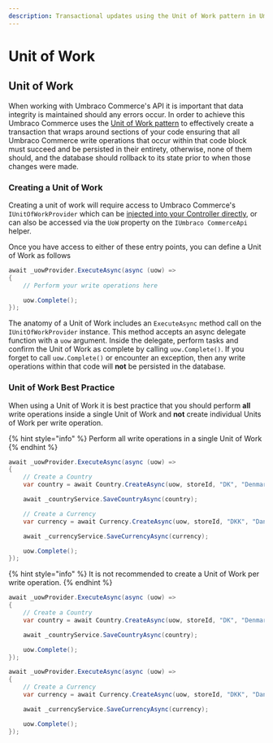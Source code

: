 ```yaml
---
description: Transactional updates using the Unit of Work pattern in Umbraco Commerce.
---
```


# Unit of Work

## Unit of Work

When working with Umbraco Commerce's API it is important that data integrity is maintained should any errors occur. In order to achieve this Umbraco Commerce uses the [Unit of Work pattern](https://www.martinfowler.com/eaaCatalog/unitOfWork.html) to effectively create a transaction that wraps around sections of your code ensuring that all Umbraco Commerce write operations that occur within that code block must succeed and be persisted in their entirety, otherwise, none of them should, and the database should rollback to its state prior to when those changes were made.

### Creating a Unit of Work

Creating a unit of work will require access to Umbraco Commerce's `IUnitOfWorkProvider` which can be [injected into your Controller directly](dependency-injection.md), or can also be accessed via the `UoW` property on the `IUmbraco CommerceApi` helper.

Once you have access to either of these entry points, you can define a Unit of Work as follows

```csharp
await _uowProvider.ExecuteAsync(async (uow) =>
{
    // Perform your write operations here

    uow.Complete();
});

```

The anatomy of a Unit of Work includes an `ExecuteAsync` method call on the `IUnitOfWorkProvider` instance. This method accepts an async delegate function with a `uow` argument. Inside the delegate, perform tasks and confirm the Unit of Work as complete by calling `uow.Complete()`. If you forget to call `uow.Complete()` or encounter an exception, then any write operations within that code will **not** be persisted in the database.

### Unit of Work Best Practice

When using a Unit of Work it is best practice that you should perform **all** write operations inside a single Unit of Work and **not** create individual Units of Work per write operation.

{% hint style="info" %}
Perform all write operations in a single Unit of Work
{% endhint %}

```csharp
await _uowProvider.ExecuteAsync(async (uow) =>
{
    // Create a Country
    var country = await Country.CreateAsync(uow, storeId, "DK", "Denmark");

    await _countryService.SaveCountryAsync(country);

    // Create a Currency
    var currency = await Currency.CreateAsync(uow, storeId, "DKK", "Danish Kroner", "da-DK");

    await _currencyService.SaveCurrencyAsync(currency);

    uow.Complete();
});
```

{% hint style="info" %}
It is not recommended to create a Unit of Work per write operation.
{% endhint %}

```csharp
await _uowProvider.ExecuteAsync(async (uow) =>
{
    // Create a Country
    var country = await Country.CreateAsync(uow, storeId, "DK", "Denmark");

    await _countryService.SaveCountryAsync(country);

    uow.Complete();
});

await _uowProvider.ExecuteAsync(async (uow) =>
{
    // Create a Currency
    var currency = await Currency.CreateAsync(uow, storeId, "DKK", "Danish Kroner", "da-DK");

    await _currencyService.SaveCurrencyAsync(currency);

    uow.Complete();
});
```
